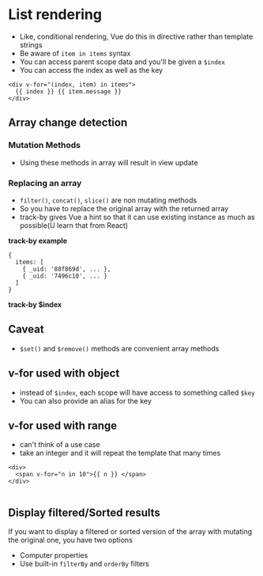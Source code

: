 # List rendering
+ Like, conditional rendering, Vue do this in directive rather than template strings
+ Be aware of ``item in items`` syntax
+ You can access parent scope data and you'll be given a ``$index``
+ You can access the index as well as the key


```
<div v-for="(index, item) in items">
  {{ index }} {{ item.message }}
</div>

```


## Array change detection

### Mutation Methods
+ Using these methods in array will result in view update

### Replacing an array
+ ``filter()``, ``concat()``, ``slice()`` are non mutating methods
+ So you have to replace the original array with the returned array
+ track-by gives Vue a hint so that it can use existing instance as much as possible(U learn that from React)

**track-by example**
```
{
  items: [
    { _uid: '88f869d', ... },
    { _uid: '7496c10', ... }
  ]
}

```

**track-by $index**


## Caveat
+ ``$set()`` and ``$remove()`` methods are convenient array methods

## v-for used with object
+ instead of ``$index``, each scope will have access to something called ``$key``
+ You can also provide an alias for the key



## v-for used with range
+ can't think of a use case
+ take an integer and it will repeat the template that many times


```
<div>
  <span v-for="n in 10">{{ n }} </span>
</div>


```


## Display filtered/Sorted results
If you want to display a filtered or sorted version of the array with mutating the original one, you have two options

+ Computer properties
+ Use built-in ``filterBy`` and ``orderBy`` filters
